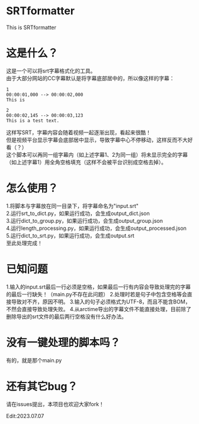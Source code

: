 # SRTformatter
This is SRTformatter
# 这是什么？
这是一个可以将srt字幕格式化的工具。
<br>
由于大部分网站的CC字幕默认是将字幕底部居中的，所以像这样的字幕：
```
1
00:00:01,000 --> 00:00:02,000
This is

2
00:00:02,145 --> 00:00:03,123
This is a test text.
```
这样写SRT，字幕内容会随着视频一起逐渐出现，看起来很酷！
<br>
但是视频平台显示字幕会底部居中显示，导致字幕中心不停移动，这样反而不大好看（？）
<br>
这个脚本可以再同一组字幕内（如上述字幕1、2为同一组）将未显示完全的字幕（如上述字幕1）用全角空格填充（这样不会被平台识别成空格去掉）。

# 怎么使用？
1.将脚本与字幕放在同一目录下，将字幕命名为"input.srt"
<br>
2.运行srt_to_dict.py，如果运行成功，会生成output_dict.json
<br>
3.运行dict_to_group.py，如果运行成功，会生成output_group.json
<br>
4.运行length_processing.py，如果运行成功，会生成output_processed.json
<br>
5.运行dict_to_srt.py，如果运行成功，会生成output.srt
<br>
至此处理完成！

# 已知问题
1.输入的input.srt最后一行必须是空格，如果最后一行有内容会导致处理完的字幕的最后一行缺失！（main.py不存在此问题）
2.处理时若是句子中包含空格等会直接导致对不齐，原因不明。
3.输入的句子必须格式为UTF-8，而且不能含BOM，不然会直接导致处理失败。
4.从arctime导出的字幕文件不能直接处理，目前除了删除导出的srt文件的最后两行空格没有什么好办法。

# 没有一键处理的脚本吗？
有的，就是那个main.py

# 还有其它bug？
请在issues提出，本项目也欢迎大家fork！

Edit:2023.07.07
